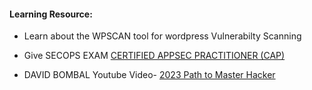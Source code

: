 
#### Learning Resource:

* Learn about the WPSCAN tool for wordpress Vulnerabilty Scanning
* Give SECOPS EXAM  [CERTIFIED APPSEC PRACTITIONER (CAP)](https://secops.group/certified-appsec-practitioner/)

  
* DAVID BOMBAL Youtube Video- [2023 Path to Master Hacker](https://www.youtube.com/watch?v=NXpeXn0SKPU)
        
